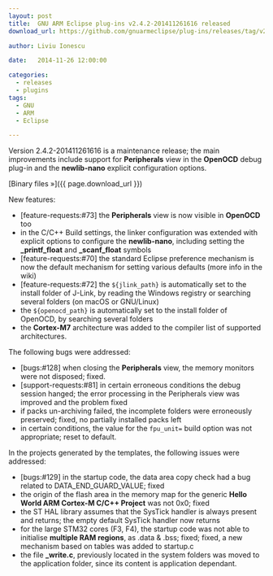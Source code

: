 ```yaml
---
layout: post
title:  GNU ARM Eclipse plug-ins v2.4.2-201411261616 released
download_url: https://github.com/gnuarmeclipse/plug-ins/releases/tag/v2.4.2-201411261616

author: Liviu Ionescu

date:   2014-11-26 12:00:00

categories:
  - releases
  - plugins
tags:
  - GNU
  - ARM
  - Eclipse

---
```


Version 2.4.2-201411261616 is a maintenance release; the main improvements include support for **Peripherals** view in the **OpenOCD** debug plug-in and the **newlib-nano** explicit configuration options.

[Binary files »]({{ page.download_url }})

New features:

* [feature-requests:#73] the **Peripherals** view is now visible in **OpenOCD** too
* in the C/C++ Build settings, the linker configuration was extended with explicit options to configure the **newlib-nano**, including setting the **_printf_float** and **_scanf_float** symbols
* [feature-requests:#70] the standard Eclipse preference mechanism is now the default mechanism for setting various defaults (more info in the wiki)
* [feature-requests:#72] the `${jlink_path}` is automatically set to the install folder of J-Link, by reading the Windows registry or searching several folders (on macOS or GNU/Linux)
* the `${openocd_path}` is automatically set to the install folder of OpenOCD, by searching several folders
* the **Cortex-M7** architecture was added to the compiler list of supported architectures.

The following bugs were addressed:

* [bugs:#128] when closing the **Peripherals** view, the memory monitors were not disposed; fixed.
* [support-requests:#81] in certain erroneous conditions the debug session hanged; the error processing in the Peripherals view was improved and the problem fixed
* if packs un-archiving failed, the incomplete folders were erroneously preserved; fixed, no partially installed packs left
* in certain conditions, the value for the `fpu_unit=` build option was not appropriate; reset to default.

In the projects generated by the templates, the following issues were addressed:

* [bugs:#129] in the startup code, the data area copy check had a bug related to DATA_END_GUARD_VALUE; fixed
* the origin of the flash area in the memory map for the generic **Hello World ARM Cortex-M C/C++  Project** was not 0x0; fixed
* the ST HAL library assumes that the SysTick handler is always present and returns; the empty default SysTick handler now returns
* for the large STM32 cores (F3, F4), the startup code was not able to initialise **multiple RAM regions**, as .data & .bss; fixed; fixed, a new mechanism based on tables was added to startup.c
* the file **_write.c**, previously located in the system folders was moved to the application folder, since its content is application dependant.
